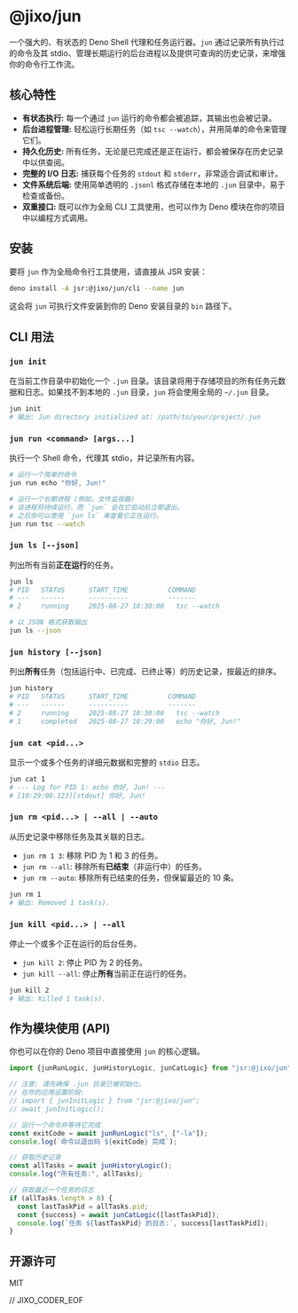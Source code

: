 # @jixo/jun

一个强大的、有状态的 Deno Shell 代理和任务运行器。`jun` 通过记录所有执行过的命令及其 stdio、管理长期运行的后台进程以及提供可查询的历史记录，来增强你的命令行工作流。

## 核心特性

- **有状态执行:** 每一个通过 `jun` 运行的命令都会被追踪，其输出也会被记录。
- **后台进程管理:** 轻松运行长期任务（如 `tsc --watch`），并用简单的命令来管理它们。
- **持久化历史:** 所有任务，无论是已完成还是正在运行，都会被保存在历史记录中以供查阅。
- **完整的 I/O 日志:** 捕获每个任务的 `stdout` 和 `stderr`，非常适合调试和审计。
- **文件系统后端:** 使用简单透明的 `.jsonl` 格式存储在本地的 `.jun` 目录中，易于检查或备份。
- **双重接口:** 既可以作为全局 CLI 工具使用，也可以作为 Deno 模块在你的项目中以编程方式调用。

## 安装

要将 `jun` 作为全局命令行工具使用，请直接从 JSR 安装：

```sh
deno install -A jsr:@jixo/jun/cli --name jun
```

这会将 `jun` 可执行文件安装到你的 Deno 安装目录的 `bin` 路径下。

## CLI 用法

### `jun init`

在当前工作目录中初始化一个 `.jun` 目录。该目录将用于存储项目的所有任务元数据和日志。如果找不到本地的 `.jun` 目录，`jun` 将会使用全局的 `~/.jun` 目录。

```sh
jun init
# 输出: Jun directory initialized at: /path/to/your/project/.jun
```

### `jun run <command> [args...]`

执行一个 Shell 命令，代理其 stdio，并记录所有内容。

```sh
# 运行一个简单的命令
jun run echo "你好, Jun!"

# 运行一个长期进程 (例如，文件监视器)
# 该进程将持续运行，而 `jun` 会在它启动后立即退出。
# 之后你可以使用 `jun ls` 来查看它正在运行。
jun run tsc --watch
```

### `jun ls [--json]`

列出所有当前**正在运行**的任务。

```sh
jun ls
# PID   STATUS      START_TIME          COMMAND
# ---   ------      ----------          -------
# 2     running     2025-08-27 10:30:00   tsc --watch

# 以 JSON 格式获取输出
jun ls --json
```

### `jun history [--json]`

列出**所有**任务（包括运行中、已完成、已终止等）的历史记录，按最近的排序。

```sh
jun history
# PID   STATUS      START_TIME          COMMAND
# ---   ------      ----------          -------
# 2     running     2025-08-27 10:30:00   tsc --watch
# 1     completed   2025-08-27 10:29:00   echo "你好, Jun!"
```

### `jun cat <pid...>`

显示一个或多个任务的详细元数据和完整的 `stdio` 日志。

```sh
jun cat 1
# --- Log for PID 1: echo 你好, Jun! ---
# [10:29:00.123][stdout] 你好, Jun!
```

### `jun rm <pid...> | --all | --auto`

从历史记录中移除任务及其关联的日志。

- `jun rm 1 3`: 移除 PID 为 1 和 3 的任务。
- `jun rm --all`: 移除所有**已结束**（非运行中）的任务。
- `jun rm --auto`: 移除所有已结束的任务，但保留最近的 10 条。

```sh
jun rm 1
# 输出: Removed 1 task(s).
```

### `jun kill <pid...> | --all`

停止一个或多个正在运行的后台任务。

- `jun kill 2`: 停止 PID 为 2 的任务。
- `jun kill --all`: 停止**所有**当前正在运行的任务。

```sh
jun kill 2
# 输出: Killed 1 task(s).
```

## 作为模块使用 (API)

你也可以在你的 Deno 项目中直接使用 `jun` 的核心逻辑。

```typescript
import {junRunLogic, junHistoryLogic, junCatLogic} from "jsr:@jixo/jun";

// 注意: 请先确保 .jun 目录已被初始化。
// 在你的应用设置阶段:
// import { junInitLogic } from "jsr:@jixo/jun";
// await junInitLogic();

// 运行一个命令并等待它完成
const exitCode = await junRunLogic("ls", ["-la"]);
console.log(`命令以退出码 ${exitCode} 完成`);

// 获取历史记录
const allTasks = await junHistoryLogic();
console.log("所有任务:", allTasks);

// 获取最近一个任务的日志
if (allTasks.length > 0) {
  const lastTaskPid = allTasks.pid;
  const {success} = await junCatLogic([lastTaskPid]);
  console.log(`任务 ${lastTaskPid} 的日志:`, success[lastTaskPid]);
}
```

## 开源许可

MIT

// JIXO_CODER_EOF
